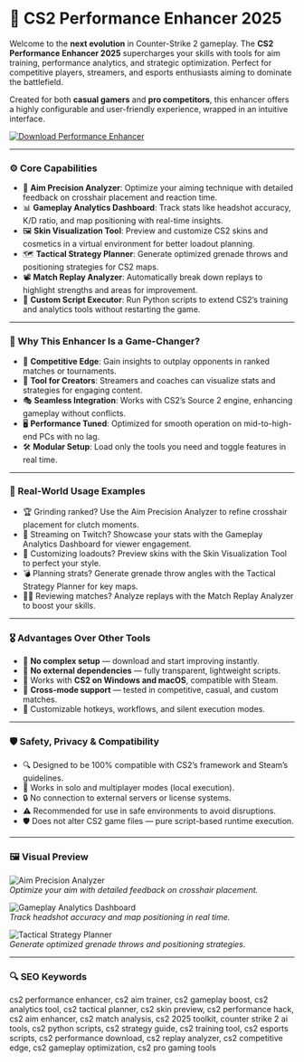 # 🧬 CS2 Performance Enhancer 2025

Welcome to the **next evolution** in Counter-Strike 2 gameplay. The **CS2 Performance Enhancer 2025** supercharges your skills with tools for aim training, performance analytics, and strategic optimization. Perfect for competitive players, streamers, and esports enthusiasts aiming to dominate the battlefield.

Created for both **casual gamers** and **pro competitors**, this enhancer offers a highly configurable and user-friendly experience, wrapped in an intuitive interface.

<!-- ПОДСКАЗКА НА РУССКОМ: Вставьте ссылку на страницу или файл для скачивания enhancer (например, https://example.com/download) вместо INSERT_DOWNLOAD_LINK_HERE -->
[![Download Performance Enhancer](https://img.shields.io/badge/Download-CS2_Performance_Enhancer-purple)](INSERT_DOWNLOAD_LINK_HERE)

---

### ⚙️ Core Capabilities

- 🎯 **Aim Precision Analyzer**: Optimize your aiming technique with detailed feedback on crosshair placement and reaction time.  
- 📊 **Gameplay Analytics Dashboard**: Track stats like headshot accuracy, K/D ratio, and map positioning with real-time insights.  
- 🖼️ **Skin Visualization Tool**: Preview and customize CS2 skins and cosmetics in a virtual environment for better loadout planning.  
- 🗺️ **Tactical Strategy Planner**: Generate optimized grenade throws and positioning strategies for CS2 maps.  
- 📽️ **Match Replay Analyzer**: Automatically break down replays to highlight strengths and areas for improvement.  
- 🧾 **Custom Script Executor**: Run Python scripts to extend CS2’s training and analytics tools without restarting the game.  

---

### 🧠 Why This Enhancer Is a Game-Changer?

- 🎯 **Competitive Edge**: Gain insights to outplay opponents in ranked matches or tournaments.  
- 🧰 **Tool for Creators**: Streamers and coaches can visualize stats and strategies for engaging content.  
- 🎭 **Seamless Integration**: Works with CS2’s Source 2 engine, enhancing gameplay without conflicts.  
- 🖥 **Performance Tuned**: Optimized for smooth operation on mid-to-high-end PCs with no lag.  
- 🛠 **Modular Setup**: Load only the tools you need and toggle features in real time.  

---

### 🔬 Real-World Usage Examples

- 🏆 Grinding ranked? Use the Aim Precision Analyzer to refine crosshair placement for clutch moments.  
- 📡 Streaming on Twitch? Showcase your stats with the Gameplay Analytics Dashboard for viewer engagement.  
- 🎨 Customizing loadouts? Preview skins with the Skin Visualization Tool to perfect your style.  
- 💣 Planning strats? Generate grenade throw angles with the Tactical Strategy Planner for key maps.  
- 🧑‍💻 Reviewing matches? Analyze replays with the Match Replay Analyzer to boost your skills.  

---

### 🎖 Advantages Over Other Tools

- 💯 **No complex setup** — download and start improving instantly.  
- 🚫 **No external dependencies** — fully transparent, lightweight scripts.  
- 🔄 Works with **CS2 on Windows and macOS**, compatible with Steam.  
- 🔄 **Cross-mode support** — tested in competitive, casual, and custom matches.  
- 🔧 Customizable hotkeys, workflows, and silent execution modes.  

---

### 🛡️ Safety, Privacy & Compatibility

- 🔍 Designed to be 100% compatible with CS2’s framework and Steam’s guidelines.  
- 🧩 Works in solo and multiplayer modes (local execution).  
- 🔒 No connection to external servers or license systems.  
- ⚠️ Recommended for use in safe environments to avoid disruptions.  
- 🛡️ Does not alter CS2 game files — pure script-based runtime execution.  

---

### 🖼 Visual Preview

<!-- ПОДСКАЗКА НА РУССКОМ: Вставьте прямую ссылку на первое изображение (например, https://i.imgur.com/xyz789.jpg) вместо INSERT_IMAGE_LINK_HERE_1. Это должен быть скриншот интерфейса Aim Precision Analyzer -->
![Aim Precision Analyzer](https://invision.gg/images/landing/hero/cs2_esp_preview@2x.webp)  
*Optimize your aim with detailed feedback on crosshair placement.*

<!-- ПОДСКАЗКА НА РУССКОМ: Вставьте прямую ссылку на второе изображение (например, https://i.imgur.com/pqr456.jpg) вместо INSERT_IMAGE_LINK_HERE_2. Это должен быть скриншот Gameplay Analytics Dashboard -->
![Gameplay Analytics Dashboard](https://invision.gg/attachment/755-radar-menu-jpg/)  
*Track headshot accuracy and map positioning in real time.*

<!-- ПОДСКАЗКА НА РУССКОМ: Вставьте прямую ссылку на третье изображение (например, https://i.imgur.com/lmn123.jpg) вместо INSERT_IMAGE_LINK_HERE_3. Это должен быть скриншот Tactical Strategy Planner -->
![Tactical Strategy Planner](https://invision.gg/images/landing/previews/cs2/external_esp_beta.webp)  
*Generate optimized grenade throws and positioning strategies.*

---

### 🔍 SEO Keywords

cs2 performance enhancer, cs2 aim trainer, cs2 gameplay boost, cs2 analytics tool, cs2 tactical planner, cs2 skin preview, cs2 performance hack, cs2 aim enhancer, cs2 match analysis, cs2 2025 toolkit, counter strike 2 ai tools, cs2 python scripts, cs2 strategy guide, cs2 training tool, cs2 esports scripts, cs2 performance download, cs2 replay analyzer, cs2 competitive edge, cs2 gameplay optimization, cs2 pro gaming tools
